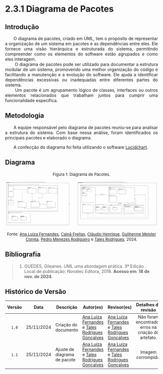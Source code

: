 # 2.3.1 Diagrama de Pacotes

## Introdução

<p align="justify">&emsp;&emsp;O diagrama de pacotes, criado em UML, tem o propósito de representar a organização de um sistema em pacotes e as dependências entre eles. 
Ele fornece uma visão hierárquica e estruturada do sistema, permitindo compreender como os elementos do software estão agrupados e como eles interagem.<br> &emsp;&emsp;
O diagrama de pacotes pode ser utilizado para documentar a estrutura modular de um sistema, promovendo uma melhor organização do código e facilitando a manutenção e a evolução do software.
Ele ajuda a identificar dependências excessivas ou inadequadas entre diferentes partes do sistema.<br> &emsp;&emsp;
Um pacote é um agrupamento lógico de classes, interfaces ou outros elementos relacionados que trabalham juntos para cumprir uma funcionalidade específica.</p>

## Metodologia

<p align="justify">&emsp;&emsp;A equipe responsável pelo diagrama de pacotes reuniu-se para analisar a estrutura do sistema. Com base nessa análise, foram identificados os principais pacotes e elaborado o diagrama.</p>

<p align="justify">&emsp;&emsp;A confecção do diagrama foi feita utilizando o software <a href="https://www.lucidchart.com/pages/landing?utm_source=google&utm_medium=cpc&utm_campaign=_chart_en_tier3_mixed_search_brand_exact_&km_CPC_CampaignId=1484560207&km_CPC_AdGroupID=60168114191&km_CPC_Keyword=lucidchart&km_CPC_MatchType=e&km_CPC_ExtensionID=&km_CPC_Network=g&km_CPC_AdPosition=&km_CPC_Creative=442433234360&km_CPC_TargetID=kwd-33511936169&km_CPC_Country=9221171&km_CPC_Device=c&km_CPC_placement=&km_CPC_target=&gad_source=1&gclid=CjwKCAiA3ZC6BhBaEiwAeqfvymSXjeRxhcCaG-G9oQNQxUS6xMuoEfNIosTnfYz3_oQPrSjzR0EIVBoCR_YQAvD_BwE" target="blank">Lucidchart</a>.</p>

## Diagrama

<font size="2"><p style="text-align: center">Figura 1: Diagrama de Pacotes.</p></font>

<center>

![Diagrama de Pacotes](./assets/Diagrama%20de%20Pacotes%20EvenTour%20(1).svg)


</center>

<font size="2"><p style="text-align: center">Fonte: [Ana Luíza Fernandes](https://github.com/analufernanndess), [Cainã Freitas](https://github.com/freitasc), [Cláudio Henrique](https://github.com/claudiohsc), [Guilherme Meister Correa](https://github.com/gmeister18), [Pedro Menezes Rodiguero](https://github.com/pedro-rodiguero) e [Tales Rodrigues](https://github.com/TalesRG), 2024.</p></font>

## Bibliografia

> 1. GUEDES, Gileanes. UML uma abordagem prática. 3ª Edição . Local de publicação: Novatec Editora, 2018. <strong>Acesso em: 18 de nov. de 2024</strong>.
>

## Histórico de Versão

| Versão |    Data    | Descrição | Autor(es)                       | Revisor(es)                          |                 Detalhes da revisão                 |
| :----: |:----------:| --------- |---------------------------------|--------------------------------------|:---------------------------------------------------:|
|`1.0`| 25/11/2024 | Criação do documento| [Ana Luíza Fernandes][AnaGH] e [Tales Rodrigues Gonçalves][TalesGH] | [Ana Luíza Fernandes][AnaGH] e [Tales Rodrigues Gonçalves][TalesGH] | Não foram encontrados erros na criação do artefato. |
|`1.1`| 25/11/2024 | Ajuste de diagrama de pacote | [Ana Luíza Fernandes][AnaGH] e [Tales Rodrigues Gonçalves][TalesGH] | [Ana Luíza Fernandes][AnaGH] e [Tales Rodrigues Gonçalves][TalesGH] |                 Imagem corrompida.                  |


[AnaGH]: https://github.com/analufernanndess
[CainaGH]: https://github.com/freitasc
[ClaudioGH]: https://github.com/claudiohsc
[EliasGH]: https://github.com/EliasOliver21
[GuilhermeGH]: https://github.com/gmeister18
[JoelGH]: https://github.com/JoelSRangel
[KathlynGH]: https://github.com/klmurussi
[PabloGH]: https://github.com/pabloheika
[PedroGH]: https://github.com/pedro-rodiguero
[PedroPGH]: https://github.com/Pedrin0030
[PedroGH]: https://github.com/pabloheika
[SamuelGH]: https://github.com/samuelalvess
[TalesGH]: https://github.com/TalesRG
